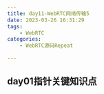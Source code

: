 ```yaml
---
title: day11-WebRTC网络传输5
date: 2023-03-26 16:31:29
tags: 
	- WebRTC
categories: 
	- WebRTC源码Repeat

---
```




## day01指针关键知识点
